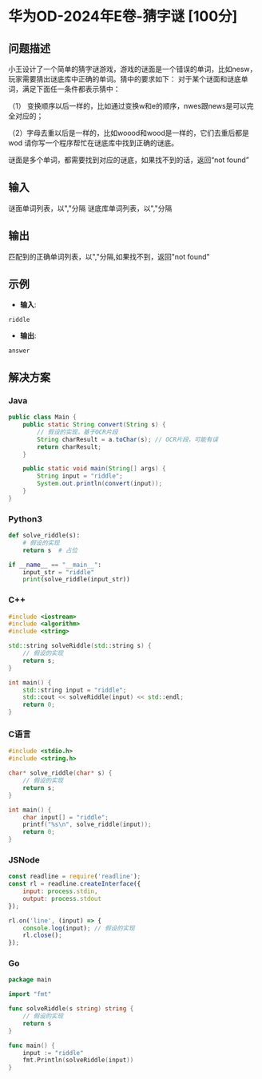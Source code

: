 # 华为OD-2024年E卷-猜字谜 [100分]

## 问题描述

小王设计了一个简单的猜字谜游戏，游戏的谜面是一个错误的单词，比如nesw，玩家需要猜出谜底库中正确的单词。猜中的要求如下： 对于某个谜面和谜底单词，满足下面任一条件都表示猜中： 

（1） 变换顺序以后一样的，比如通过变换w和e的顺序，nwes跟news是可以完全对应的； 

（2）字母去重以后是一样的，比如woood和wood是一样的，它们去重后都是wod 请你写一个程序帮忙在谜底库中找到正确的谜底。 

谜面是多个单词，都需要找到对应的谜底，如果找不到的话，返回“not found”

## 输入

谜面单词列表，以","分隔 谜底库单词列表，以","分隔

## 输出

匹配到的正确单词列表，以","分隔,如果找不到，返回"not found"

## 示例

- **输入**:

```
riddle
```

- **输出**:

```
answer
```

## 解决方案

### Java

```java
public class Main {
    public static String convert(String s) {
        // 假设的实现，基于OCR片段
        String charResult = a.toChar(s); // OCR片段，可能有误
        return charResult;
    }

    public static void main(String[] args) {
        String input = "riddle";
        System.out.println(convert(input));
    }
}
```

### Python3

```python
def solve_riddle(s):
    # 假设的实现
    return s  # 占位

if __name__ == "__main__":
    input_str = "riddle"
    print(solve_riddle(input_str))
```

### C++

```cpp
#include <iostream>
#include <algorithm>
#include <string>

std::string solveRiddle(std::string s) {
    // 假设的实现
    return s;
}

int main() {
    std::string input = "riddle";
    std::cout << solveRiddle(input) << std::endl;
    return 0;
}
```

### C语言

```c
#include <stdio.h>
#include <string.h>

char* solve_riddle(char* s) {
    // 假设的实现
    return s;
}

int main() {
    char input[] = "riddle";
    printf("%s\n", solve_riddle(input));
    return 0;
}
```

### JSNode

```javascript
const readline = require('readline');
const rl = readline.createInterface({
    input: process.stdin,
    output: process.stdout
});

rl.on('line', (input) => {
    console.log(input); // 假设的实现
    rl.close();
});
```

### Go

```go
package main

import "fmt"

func solveRiddle(s string) string {
    // 假设的实现
    return s
}

func main() {
    input := "riddle"
    fmt.Println(solveRiddle(input))
}
```
